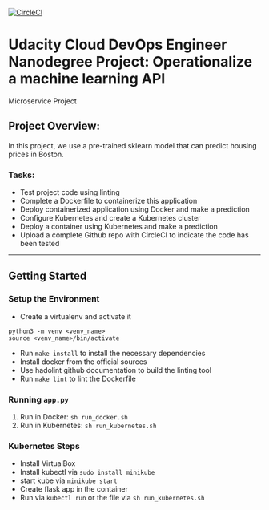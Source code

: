 
[![CircleCI](https://circleci.com/gh/abayman/DevOperationalizeMlApi.svg?style=svg)](https://circleci.com/gh/abayman/DevOperationalizeMlApi)

# Udacity Cloud DevOps Engineer Nanodegree Project: Operationalize a machine learning API
Microservice Project

## Project Overview:
In this project, we use a pre-trained sklearn model that can predict housing prices in Boston.

### Tasks:
* Test project code using linting
* Complete a Dockerfile to containerize this application
* Deploy containerized application using Docker and make a prediction
* Configure Kubernetes and create a Kubernetes cluster
* Deploy a container using Kubernetes and make a prediction
* Upload a complete Github repo with CircleCI to indicate the code has been tested



---
## Getting Started
### Setup the Environment

* Create a virtualenv and activate it
```
python3 -m venv <venv_name>
source <venv_name>/bin/activate
```
* Run `make install` to install the necessary dependencies
* Install docker from the official sources
* Use hadolint github documentation to build the linting tool
* Run `make lint` to lint the Dockerfile

### Running `app.py`

1. Run in Docker:  `sh run_docker.sh`
2. Run in Kubernetes:  `sh run_kubernetes.sh`


### Kubernetes Steps

* Install VirtualBox
* Install kubectl via `sudo install minikube`
* start kube via `minikube start`
* Create flask app in the container
* Run via `kubectl run` or the file via `sh run_kubernetes.sh`
